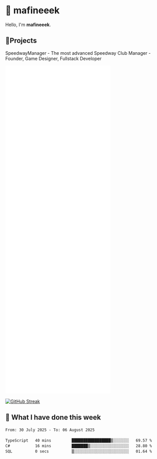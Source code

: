 # 👋 mafineeek
Hello, I'm **mafineeek**.

## 📝Projects

SpeedwayManager - The most advanced Speedway Club Manager - Founder, Game Designer, Fullstack Developer


![](./github-metrics.svg)

[![GitHub Streak](https://streak-stats.demolab.com/?user=mafineeek)](https://git.io/streak-stats)

## 📰 What I have done this week
<!--START_SECTION:waka-->

```txt
From: 30 July 2025 - To: 06 August 2025

TypeScript   40 mins         █████████████████▒░░░░░░░   69.57 %
C#           16 mins         ███████▒░░░░░░░░░░░░░░░░░   28.80 %
SQL          0 secs          ▒░░░░░░░░░░░░░░░░░░░░░░░░   01.64 %
```

<!--END_SECTION:waka-->
